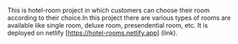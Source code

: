 This is hotel-room project in which customers can choose their room according to their choice.In this project there are various types of rooms are available like single room, deluxe room, presendential room, etc. It is deployed on netlify [https://hotel-rooms.netlify.app] (link).
